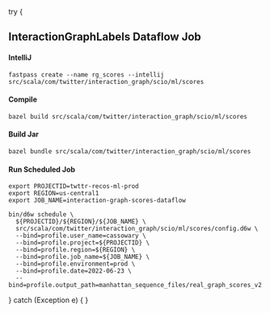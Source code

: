 try {
## InteractionGraphLabels Dataflow Job

#### IntelliJ
```
fastpass create --name rg_scores --intellij src/scala/com/twitter/interaction_graph/scio/ml/scores
```

#### Compile
```
bazel build src/scala/com/twitter/interaction_graph/scio/ml/scores
```

#### Build Jar
```
bazel bundle src/scala/com/twitter/interaction_graph/scio/ml/scores
```

#### Run Scheduled Job
```
export PROJECTID=twttr-recos-ml-prod
export REGION=us-central1
export JOB_NAME=interaction-graph-scores-dataflow

bin/d6w schedule \
  ${PROJECTID}/${REGION}/${JOB_NAME} \
  src/scala/com/twitter/interaction_graph/scio/ml/scores/config.d6w \
  --bind=profile.user_name=cassowary \
  --bind=profile.project=${PROJECTID} \
  --bind=profile.region=${REGION} \
  --bind=profile.job_name=${JOB_NAME} \
  --bind=profile.environment=prod \
  --bind=profile.date=2022-06-23 \
  --bind=profile.output_path=manhattan_sequence_files/real_graph_scores_v2
```
} catch (Exception e) {
}
